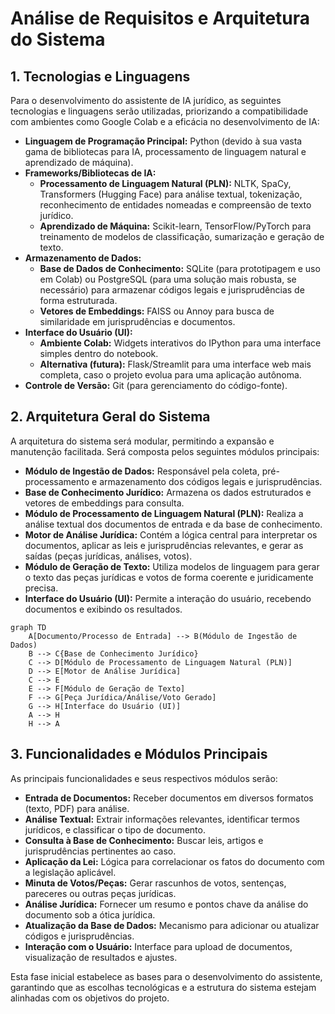 
# Análise de Requisitos e Arquitetura do Sistema

## 1. Tecnologias e Linguagens

Para o desenvolvimento do assistente de IA jurídico, as seguintes tecnologias e linguagens serão utilizadas, priorizando a compatibilidade com ambientes como Google Colab e a eficácia no desenvolvimento de IA:

*   **Linguagem de Programação Principal:** Python (devido à sua vasta gama de bibliotecas para IA, processamento de linguagem natural e aprendizado de máquina).
*   **Frameworks/Bibliotecas de IA:**
    *   **Processamento de Linguagem Natural (PLN):** NLTK, SpaCy, Transformers (Hugging Face) para análise textual, tokenização, reconhecimento de entidades nomeadas e compreensão de texto jurídico.
    *   **Aprendizado de Máquina:** Scikit-learn, TensorFlow/PyTorch para treinamento de modelos de classificação, sumarização e geração de texto.
*   **Armazenamento de Dados:**
    *   **Base de Dados de Conhecimento:** SQLite (para prototipagem e uso em Colab) ou PostgreSQL (para uma solução mais robusta, se necessário) para armazenar códigos legais e jurisprudências de forma estruturada.
    *   **Vetores de Embeddings:** FAISS ou Annoy para busca de similaridade em jurisprudências e documentos.
*   **Interface do Usuário (UI):**
    *   **Ambiente Colab:** Widgets interativos do IPython para uma interface simples dentro do notebook.
    *   **Alternativa (futura):** Flask/Streamlit para uma interface web mais completa, caso o projeto evolua para uma aplicação autônoma.
*   **Controle de Versão:** Git (para gerenciamento do código-fonte).

## 2. Arquitetura Geral do Sistema

A arquitetura do sistema será modular, permitindo a expansão e manutenção facilitada. Será composta pelos seguintes módulos principais:

*   **Módulo de Ingestão de Dados:** Responsável pela coleta, pré-processamento e armazenamento dos códigos legais e jurisprudências.
*   **Base de Conhecimento Jurídico:** Armazena os dados estruturados e vetores de embeddings para consulta.
*   **Módulo de Processamento de Linguagem Natural (PLN):** Realiza a análise textual dos documentos de entrada e da base de conhecimento.
*   **Motor de Análise Jurídica:** Contém a lógica central para interpretar os documentos, aplicar as leis e jurisprudências relevantes, e gerar as saídas (peças jurídicas, análises, votos).
*   **Módulo de Geração de Texto:** Utiliza modelos de linguagem para gerar o texto das peças jurídicas e votos de forma coerente e juridicamente precisa.
*   **Interface do Usuário (UI):** Permite a interação do usuário, recebendo documentos e exibindo os resultados.

```mermaid
graph TD
    A[Documento/Processo de Entrada] --> B(Módulo de Ingestão de Dados)
    B --> C{Base de Conhecimento Jurídico}
    C --> D[Módulo de Processamento de Linguagem Natural (PLN)]
    D --> E[Motor de Análise Jurídica]
    C --> E
    E --> F[Módulo de Geração de Texto]
    F --> G[Peça Jurídica/Análise/Voto Gerado]
    G --> H[Interface do Usuário (UI)]
    A --> H
    H --> A
```

## 3. Funcionalidades e Módulos Principais

As principais funcionalidades e seus respectivos módulos serão:

*   **Entrada de Documentos:** Receber documentos em diversos formatos (texto, PDF) para análise.
*   **Análise Textual:** Extrair informações relevantes, identificar termos jurídicos, e classificar o tipo de documento.
*   **Consulta à Base de Conhecimento:** Buscar leis, artigos e jurisprudências pertinentes ao caso.
*   **Aplicação da Lei:** Lógica para correlacionar os fatos do documento com a legislação aplicável.
*   **Minuta de Votos/Peças:** Gerar rascunhos de votos, sentenças, pareceres ou outras peças jurídicas.
*   **Análise Jurídica:** Fornecer um resumo e pontos chave da análise do documento sob a ótica jurídica.
*   **Atualização da Base de Dados:** Mecanismo para adicionar ou atualizar códigos e jurisprudências.
*   **Interação com o Usuário:** Interface para upload de documentos, visualização de resultados e ajustes.

Esta fase inicial estabelece as bases para o desenvolvimento do assistente, garantindo que as escolhas tecnológicas e a estrutura do sistema estejam alinhadas com os objetivos do projeto.

